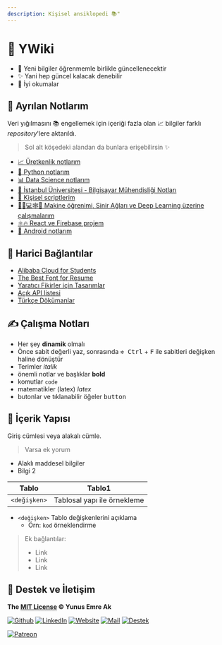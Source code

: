```yaml
---
description: Kişisel ansiklopedi 📚"
---
```


# 📖 YWiki <!-- omit in toc -->

- 🌊 Yeni bilgiler öğrenmemle birlikle güncellenecektir
- ✨ Yani hep güncel kalacak denebilir
- 👻 İyi okumalar

## 🚙 Ayrılan Notlarım

Veri yığılmasını 📚 engellemek için içeriği fazla olan 📈 bilgiler farklı _repository_'lere aktarıldı.

> Sol alt köşedeki alandan da bunlara erişebilirsin ✨

- [📈 Üretkenlik notlarım](https://pro.yemreak.com)
- [🐍 Python notlarım](https://python.yemreak.com)
- [📊 Data Science notlarım](https://ds.yemreak.com)
- [🏫 İstanbul Üniversitesi - Bilgisayar Mühendisliği Notları](https://iuce.yemreak.com)
- [📜 Kişisel scriptlerim](https://github.com/yedhrab/YScripts)
- [👨‍🏫💻🕸🧠 Makine öğrenimi, Sinir Ağları ve Deep Learning üzerine çalışmalarım](https://ai.yemreak.com)
- [⚛️🔥 React ve Firebase projem](https://github.com/yedhrab/YReact-Firebase)
- [📱 Android notlarım](https://android.yemreak.com)

## 🔗 Harici Bağlantılar

- [Alibaba Cloud for Students](https://www.alibabacloud.com/campaign/education)
- [The Best Font for Resume](https://www.businessnewsdaily.com/5331-best-resume-fonts.html)
- [Yaratıcı Fikirler için Tasarımlar](https://www.behance.net/)
- [Açık API listesi][geliştiriciler için api yayınlayan yerli girişim ve şirket listesi]
- [Türkçe Dökümanlar](https://turkcedokuman.com/)

## ✍ Çalışma Notları

- Her şey **dinamik** olmalı
- Önce sabit değerli yaz, sonrasında <kbd>✲ Ctrl</kbd> + <kbd>F</kbd> ile sabitleri değişken haline dönüştür
- Terimler _italik_
- önemli notlar ve başlıklar **bold**
- komutlar `code`
- matematikler (latex) $latex$
- butonlar ve tıklanabilir öğeler <kbd>button</kbd>

## 📑 İçerik Yapısı

Giriş cümlesi veya alakalı cümle.

> Varsa ek yorum

- Alaklı maddesel bilgiler
- Bilgi 2

| Tablo        | Tablo1                      |
| ------------ | --------------------------- |
| `<değişken>` | Tablosal yapı ile örnekleme |

- `<değişken>` Tablo değişkenlerini açıklama
  - Örn: `kod` örneklendirme

> Ek bağlantılar:
>
> - Link
> - Link
> - Link

## 💖 Destek ve İletişim

**The [MIT License](https://choosealicense.com/licenses/mit/) &copy; Yunus Emre Ak**

[![Github](https://drive.google.com/uc?id=1PzkuWOoBNMg0uOMmqwHtVoYt0WCqi-O5)][github]
[![LinkedIn](https://drive.google.com/uc?id=1hvdil0ZHVEzekQ4AYELdnPOqzunKpnzJ)][linkedin]
[![Website](https://drive.google.com/uc?id=1wR8Ph0FBs36ZJl0Ud-HkS0LZ9b66JBqJ)][website]
[![Mail](https://drive.google.com/uc?id=142rP0hbrnY8T9kj_84_r7WxPG1hzWEcN)][mail]
[![Destek](https://drive.google.com/uc?id=1zyU7JWlw4sJTOx46gJlHOfYBwGIkvMQs)][bağış anlık]

[![Patreon](https://drive.google.com/uc?id=11YmCRmySX7v7QDFS62ST2JZuE70RFjDG)][bağış aylık]

<!-- İletişim -->

[mail]: mailto::yedhrab@gmail.com?subject=YBilgiler%20%7C%20Github
[github]: https://github.com/yedhrab
[website]: https://yemreak.com
[linkedin]: https://www.linkedin.com/in/yemreak/
[bağış anlık]: https://gogetfunding.com/yemreak/
[bağış aylık]: https://www.patreon.com/yemreak/

<!-- İletişim Sonu -->

[geliştiriciler için api yayınlayan yerli girişim ve şirket listesi]: https://webrazzi.com/2017/07/17/uygulama-programlama-arayuzu-api/
